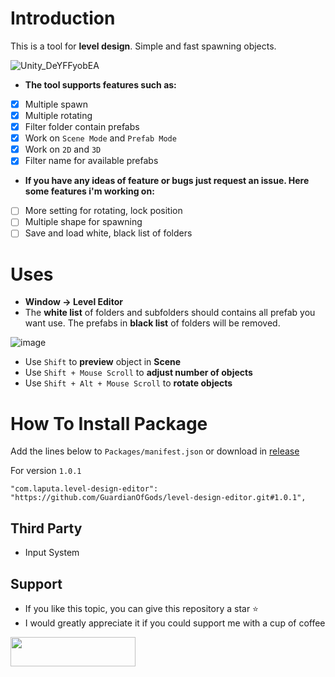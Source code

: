# Introduction
This is a tool for **level design**. Simple and fast spawning objects.

![Unity_DeYFFyobEA](https://github.com/user-attachments/assets/acb9b50b-b11f-4dac-bd9c-4c72859d4c0e)

- **The tool supports features such as:**
- [x] Multiple spawn
- [x] Multiple rotating
- [x] Filter folder contain prefabs
- [x] Work on `Scene Mode` and `Prefab Mode`
- [x] Work on `2D` and `3D`
- [x] Filter name for available prefabs

- **If you have any ideas of feature or bugs just request an issue. Here some features i'm working on:**
- [ ] More setting for rotating, lock position
- [ ] Multiple shape for spawning
- [ ] Save and load white, black list of folders

# Uses
- **Window -> Level Editor**
- The **white list** of folders and subfolders should contains all prefab you want use. The prefabs in **black list** of folders will be removed.

![image](https://github.com/user-attachments/assets/2b895389-8e9a-4c99-b1ec-ba8072615620)

- Use `Shift` to **preview** object in **Scene**
- Use `Shift + Mouse Scroll` to **adjust number of objects**
- Use `Shift + Alt + Mouse Scroll` to **rotate objects**

# How To Install Package
Add the lines below to `Packages/manifest.json` or download in [release](https://github.com/GuardianOfGods/level-design-editor/releases/tag/1.0.0)

For version `1.0.1`

```
"com.laputa.level-design-editor": "https://github.com/GuardianOfGods/level-design-editor.git#1.0.1",
```

## Third Party
- Input System 

## Support
- If you like this topic, you can give this repository a star ⭐
- I would greatly appreciate it if you could support me with a cup of coffee
<a href="https://www.buymeacoffee.com/HoangVanThu">
<img src="https://www.the3rdsequence.com/texturedb/images/donate/buymeacoffee.svg" width="200" height="47"/>
